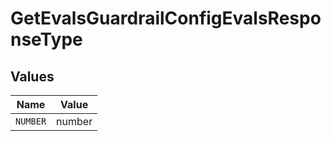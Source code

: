 # GetEvalsGuardrailConfigEvalsResponseType


## Values

| Name     | Value    |
| -------- | -------- |
| `NUMBER` | number   |